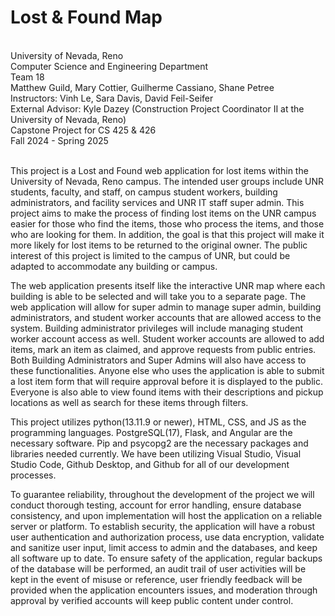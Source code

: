 <h1>Lost & Found Map</h1>
<br>University of Nevada, Reno
<br>Computer Science and Engineering Department
<br>Team 18
<br>Matthew Guild, Mary Cottier, Guilherme Cassiano, Shane Petree
<br>Instructors: Vinh Le, Sara Davis, David Feil-Seifer
<br>External Advisor: Kyle Dazey (Construction Project Coordinator II at the University of Nevada, Reno)
<br>Capstone Project for CS 425 & 426
<br>Fall 2024 - Spring 2025
<br> 
<br>
<p>This project is a Lost and Found web application for lost items within the University of Nevada, Reno campus.  The intended user groups include UNR students, faculty, and staff, on campus student workers, building administrators, and facility services and UNR IT staff super admin.  This project aims to make the process of finding lost items on the UNR campus easier for those who find the items, those who process the items, and those who are looking for them. In addition, the goal is that this project will make it more likely for lost items to be returned to the original owner.  The public interest of this project is limited to the campus of UNR, but could be adapted to accommodate any building or campus.  

The web application presents itself like the interactive UNR map where each building is able to be selected and will take you to a separate page.  The web application will allow for super admin to manage super admin, building administrators, and student worker accounts that are allowed access to the system.  Building administrator privileges will include managing student worker account access as well.  Student worker accounts are allowed to add items, mark an item as claimed, and approve requests from public entries.  Both Building Administrators and Super Admins will also have access to these functionalities.  Anyone else who uses the application is able to submit a lost item form that will require approval before it is displayed to the public.  Everyone is also able to view found items with their descriptions and pickup locations as well as search for these items through filters.  

This project utilizes python(13.11.9 or newer), HTML, CSS, and JS as the programming languages.  PostgreSQL(17), Flask, and Angular are the necessary software.  Pip and psycopg2 are the necessary packages and libraries needed currently.  We have been utilizing Visual Studio, Visual Studio Code, Github Desktop, and Github for all of our development processes.  

To guarantee reliability, throughout the development of the project we will conduct thorough testing, account for error handling, ensure database consistency, and upon implementation will host the application on a reliable server or platform.  To establish security, the application will have a robust user authentication and authorization process, use data encryption, validate and sanitize user input, limit access to admin and the databases, and keep all software up to date.  To ensure safety of the application, regular backups of the database will be performed, an audit trail of user activities will be kept in the event of misuse or reference, user friendly feedback will be provided when the application encounters issues, and moderation through approval by verified accounts will keep public content under control.
</p>
